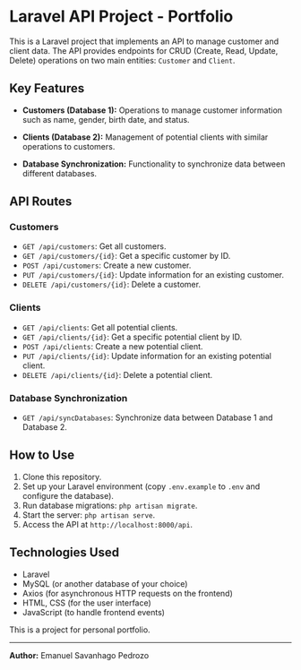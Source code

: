 # Laravel API Project - Portfolio

This is a Laravel project that implements an API to manage customer and client data. The API provides endpoints for CRUD (Create, Read, Update, Delete) operations on two main entities: `Customer` and `Client`.


## Key Features

- **Customers (Database 1):** Operations to manage customer information such as name, gender, birth date, and status.

- **Clients (Database 2):** Management of potential clients with similar operations to customers.

- **Database Synchronization:** Functionality to synchronize data between different databases.


## API Routes

### Customers

- `GET /api/customers`: Get all customers.
- `GET /api/customers/{id}`: Get a specific customer by ID.
- `POST /api/customers`: Create a new customer.
- `PUT /api/customers/{id}`: Update information for an existing customer.
- `DELETE /api/customers/{id}`: Delete a customer.


### Clients

- `GET /api/clients`: Get all potential clients.
- `GET /api/clients/{id}`: Get a specific potential client by ID.
- `POST /api/clients`: Create a new potential client.
- `PUT /api/clients/{id}`: Update information for an existing potential client.
- `DELETE /api/clients/{id}`: Delete a potential client.


### Database Synchronization

- `GET /api/syncDatabases`: Synchronize data between Database 1 and Database 2.


## How to Use

1. Clone this repository.
2. Set up your Laravel environment (copy `.env.example` to `.env` and configure the database).
3. Run database migrations: `php artisan migrate`.
4. Start the server: `php artisan serve`.
5. Access the API at `http://localhost:8000/api`.


## Technologies Used

- Laravel
- MySQL (or another database of your choice)
- Axios (for asynchronous HTTP requests on the frontend)
- HTML, CSS (for the user interface)
- JavaScript (to handle frontend events)


This is a project for personal portfolio.

---

**Author:** Emanuel Savanhago Pedrozo
